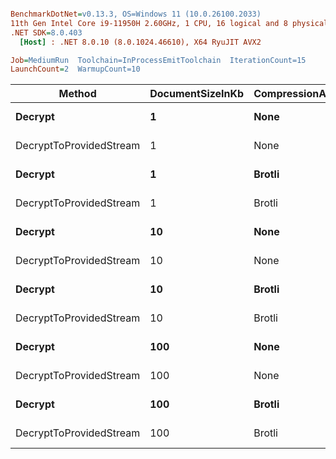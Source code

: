 ``` ini

BenchmarkDotNet=v0.13.3, OS=Windows 11 (10.0.26100.2033)
11th Gen Intel Core i9-11950H 2.60GHz, 1 CPU, 16 logical and 8 physical cores
.NET SDK=8.0.403
  [Host] : .NET 8.0.10 (8.0.1024.46610), X64 RyuJIT AVX2

Job=MediumRun  Toolchain=InProcessEmitToolchain  IterationCount=15  
LaunchCount=2  WarmupCount=10  

```
|                  Method | DocumentSizeInKb | CompressionAlgorithm | JsonProcessor |      Mean |     Error |    StdDev |   Gen0 |   Gen1 |   Gen2 | Allocated |
|------------------------ |----------------- |--------------------- |-------------- |----------:|----------:|----------:|-------:|-------:|-------:|----------:|
|                 **Decrypt** |                **1** |                 **None** |        **Stream** |  **12.80 μs** |  **0.161 μs** |  **0.237 μs** | **0.0458** | **0.0153** |      **-** |  **12.31 KB** |
| DecryptToProvidedStream |                1 |                 None |        Stream |  12.82 μs |  0.075 μs |  0.108 μs | 0.0458 | 0.0153 |      - |   10.9 KB |
|                 **Decrypt** |                **1** |               **Brotli** |        **Stream** |  **19.41 μs** |  **0.613 μs** |  **0.899 μs** | **0.0305** |      **-** |      **-** |  **12.99 KB** |
| DecryptToProvidedStream |                1 |               Brotli |        Stream |  18.52 μs |  0.206 μs |  0.288 μs | 0.0305 |      - |      - |  11.58 KB |
|                 **Decrypt** |               **10** |                 **None** |        **Stream** |  **26.96 μs** |  **0.103 μs** |  **0.148 μs** | **0.1221** | **0.0305** |      **-** |  **28.77 KB** |
| DecryptToProvidedStream |               10 |                 None |        Stream |  25.94 μs |  0.104 μs |  0.149 μs | 0.0610 | 0.0305 |      - |  17.65 KB |
|                 **Decrypt** |               **10** |               **Brotli** |        **Stream** |  **53.24 μs** |  **0.602 μs** |  **0.882 μs** | **0.1221** | **0.0610** |      **-** |  **29.45 KB** |
| DecryptToProvidedStream |               10 |               Brotli |        Stream |  54.38 μs |  0.471 μs |  0.691 μs | 0.0610 |      - |      - |  18.33 KB |
|                 **Decrypt** |              **100** |                 **None** |        **Stream** | **336.31 μs** |  **7.637 μs** | **11.194 μs** | **5.8594** | **5.8594** | **5.8594** | **225.27 KB** |
| DecryptToProvidedStream |              100 |                 None |        Stream | 283.21 μs |  2.668 μs |  3.993 μs | 2.9297 | 2.9297 | 2.9297 | 115.98 KB |
|                 **Decrypt** |              **100** |               **Brotli** |        **Stream** | **487.48 μs** |  **7.638 μs** | **11.433 μs** | **6.8359** | **6.8359** | **6.8359** | **225.84 KB** |
| DecryptToProvidedStream |              100 |               Brotli |        Stream | 457.04 μs | 10.030 μs | 14.384 μs | 3.4180 | 3.4180 | 3.4180 | 116.52 KB |
